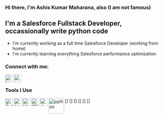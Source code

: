 ### Hi there, I'm Ashis Kumar Maharana, also (I am not famous)

## I'm a Salesforce Fullstack Developer, occassionally write python code

-   I'm currently working as a full time Salesforce Developer (working from home)
-   I'm currently learning everything Salesforce performance optimization

### Connect with me:

[<img align="left" width="25px" alt="Linkedin" src="https://www.svgrepo.com/show/128403/linkedin.svg"/>][linkedin]
[<img align="left" width="25px" alt="medium.com" src="https://www.svgrepo.com/show/105253/blogger.svg"/>][medium]

<br />

### Tools I Use

[<img align="left" width="25px" alt="Salesforce" src="https://www.svgrepo.com/show/303235/salesforce-2-logo.svg" />]
[<img align="left" width="25px" alt="Lightning" src="https://www.svgrepo.com/show/75261/lightning.svg"/>]
[<img align="left" width="25px" alt="Html5" src="https://www.svgrepo.com/show/183637/html5.svg"/>]
[<img align="left" width="25px" alt="CSS3" src="https://www.svgrepo.com/show/303263/css3-logo.svg"/>]
[<img align="left" width="25px" alt="Javascript" src="https://www.svgrepo.com/show/303206/javascript-logo.svg"/>]
[<img align="left" width="50px" alt="python" src="https://www.svgrepo.com/show/303532/python-3-logo.svg"/>]

<br />
<br />

[blogger]: https://adventuresinsalesforce.blogspot.com
[medium]: https://medium.com/ashiskumarmaharana
[linkedin]: https://linkedin.com/in/ashis-kumar-maharana
[salesforce]: https://trailhead.me/id/ashiskumar
